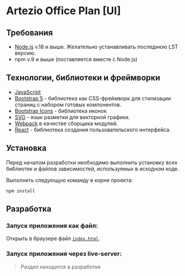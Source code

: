 # Artezio Office Plan [UI]

## Требования

* [Node.js](https://nodejs.org/ru/) v.18 и выше. Желательно устанавливать последнюю LST версию.
* npm v.9 и выше (поставляется вместе с Node.js)


## Технологии, библиотеки и фреймворки

* [JavaScript](https://learn.javascript.ru/)
* [Bootstrap 5](https://getbootstrap.com/docs/5.0/getting-started/introduction/) - библиотека как CSS-фреймворк
  для стилизации страниц с набором готовых компонентов.
* [Bootstrap Icons](https://icons.getbootstrap.com/) - библиотека иконок
* [SVG](https://developer.mozilla.org/ru/docs/Web/SVG/Tutorial) - язык разметки для векторной графики.
* [Webpack](https://webpack.js.org/concepts/) в качестве сборщика модулей.
* [React](https://ru.reactjs.org/) - библиотека создания пользовательского интерфейса.


## Установка

Перед началом разработки необходимо выполнить установку всех библиотек и файлов зависимостей,
используемых в исходном коде.

Выполнить следующую команду в корне проекта:

```
npm install
```


## Разработка

### Запуск приложения как файл:
   
Открыть в браузере файл [`index.html`](./index.html).

### Запуск приложения через live-server:

> Раздел находится в разработке
